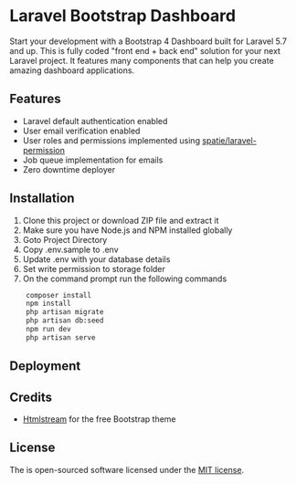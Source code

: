 # Laravel Bootstrap Dashboard

Start your development with a Bootstrap 4 Dashboard built for Laravel 5.7 and up. This is fully coded "front end + back end" solution for your next Laravel project. It features many components that can help you create amazing dashboard applications.

## Features

-   Laravel default authentication enabled
-   User email verification enabled
-   User roles and permissions implemented using [spatie/laravel-permission](https://github.com/spatie/laravel-permission)
-   Job queue implementation for emails
-   Zero downtime deployer

## Installation

1. Clone this project or download ZIP file and extract it
2. Make sure you have Node.js and NPM installed globally
3. Goto Project Directory
4. Copy .env.sample to .env
5. Update .env with your database details
6. Set write permission to storage folder
7. On the command prompt run the following commands

```bash
    composer install
    npm install
    php artisan migrate
    php artisan db:seed
    npm run dev
    php artisan serve
```

## Deployment

## Credits

-   [Htmlstream](https://htmlstream.com/templates/stream-dashboard-ui-kit) for the free Bootstrap theme

## License

The is open-sourced software licensed under the [MIT license](https://opensource.org/licenses/MIT).

